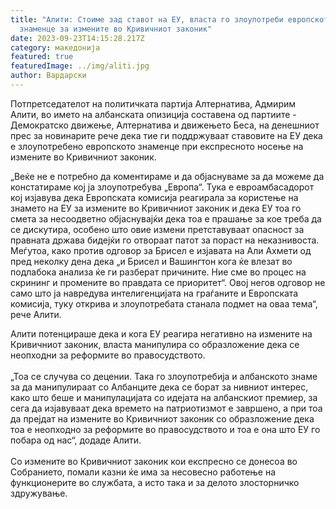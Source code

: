 ```yaml
---
title: "Алити: Стоиме зад ставот на ЕУ, власта го злоупотреби европското
  знаменце за измените во Кривичниот законик"
date: 2023-09-23T14:15:28.217Z
category: македонија
featured: true
featuredImage: ../img/aliti.jpg
author: Вардарски
---
```

<!--StartFragment-->

Потпретседателот на политичката партија Алтернатива, Адмирим Алити, во името на албанската опизиција составена од партиите - Демократско движење, Алтернатива и движењето Беса, на денешниот прес за новинарите рече дека тие ги поддржуваат ставовите на ЕУ дека е злоупотребено европското знаменце при експресното носење на измените во Кривичниот законик.

„Веќе не е потребно да коментираме и да објаснуваме за да можеме да констатираме кој ја злоупотребува „Европа“. Тука е евроамбасадорот кој изјавува дека Европската комисија реагирала за користење на знамето на ЕУ за измените во Кривичниот законик и дека ЕУ тоа го смета за несоодветно објаснувајќи дека тоа е прашање за кое треба да се дискутира, особено што овие измени претставуваат опасност за правната држава бидејќи го отвораат патот за пораст на неказнивоста. Меѓутоа, како против одговор за Брисел е изјавата на Али Ахмети од пред неколку дена дека „и Брисел и Вашингтон кога ќе влезат во подлабока анализа ќе ги разберат причините. Ние сме во процес на скрининг и промените во правдата се приоритет“. Овој негов одговор не само што ја навредува интелигенцијата на граѓаните и Европската комисија, туку открива и злоупотребата станала подмет на оваа тема“, рече Алити.

<!--EndFragment--><!--StartFragment-->

Алити потенцираше дека и кога ЕУ реагира негативно на измените на Кривичниот законик, власта манипулира со образложение дека се неопходни за реформите во правосудството.\
\
„Тоа се случува со децении. Така го злоупотребија и албанското знаме за да манипулираат со Албанците дека се борат за нивниот интерес, како што беше и манипулацијата со идејата на албанскиот премиер, за сега да изјавуваат дека времето на патриотизмот е завршено, а при тоа да прејдат на измените во Кривичниот законик со образложение дека тоа е неопходно за реформите во правосудството и тоа е она што ЕУ го побара од нас“, додаде Алити.\
\
Со измените во Кривичниот законик кои експресно се донесоа во Собранието, помали казни ќе има за несовесно работење на функционерите во службата, а исто така и за делото злосторничко здружување.

<!--EndFragment-->
